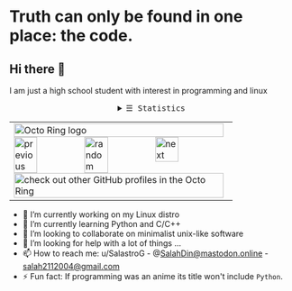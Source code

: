 # Truth can only be found in one place: the code.
## Hi there 👋
I am just a high school student with interest in programming and linux

<details align="center">
  <summary> <samp>&#9776; Statistics</samp></summary>
    <p align="center">
      <img align='left' src="https://github-readme-stats.vercel.app/api?username=salahdin-ahmed&count_private=true&theme=tokyonight&showicons=true" width="380">
      <img src="https://github-readme-stats.vercel.app/api/top-langs/?username=salahdin-ahmed&langs_count=5&theme=tokyonight&layout=compact" height="150">
    </p>
</details>
      
      
<table align="center"><tbody><tr><td><a href="https://octo-ring.com/"><img src="https://octo-ring.com/static/img/widget/top.png" width="99%" alt="Octo Ring logo" align="top"></a><br><a href="https://octo-ring.com/p/salahdin-ahmed/prev"><img src="https://octo-ring.com/static/img/widget/prev.png" width="33%" alt="previous" align="top" title="previous profile"></a><a href="https://octo-ring.com/p/salahdin-ahmed/random"><img src="https://octo-ring.com/static/img/widget/random.png" width="33%" alt="random" align="top" title="random profile"></a><a href="https://octo-ring.com/p/salahdin-ahmed/next"><img src="https://octo-ring.com/static/img/widget/next.png" width="33%" alt="next" align="top" title="next profile"></a><br><a href="https://octo-ring.com/"><img src="https://octo-ring.com/static/img/widget/bottom.png" width="99%" alt="check out other GitHub profiles in the Octo Ring" align="top"></a></td></tr></tbody></table>
  
- 🔭 I’m currently working on my Linux distro
- 🌱 I’m currently learning Python and C/C++
- 👯 I’m looking to collaborate on minimalist unix-like software
- 🤔 I’m looking for help with a lot of things ...
- 📫 How to reach me: u/SalastroG - @SalahDin@mastodon.online - salah2112004@gmail.com
- ⚡ Fun fact: If programming was an anime its title won't include `Python`.
